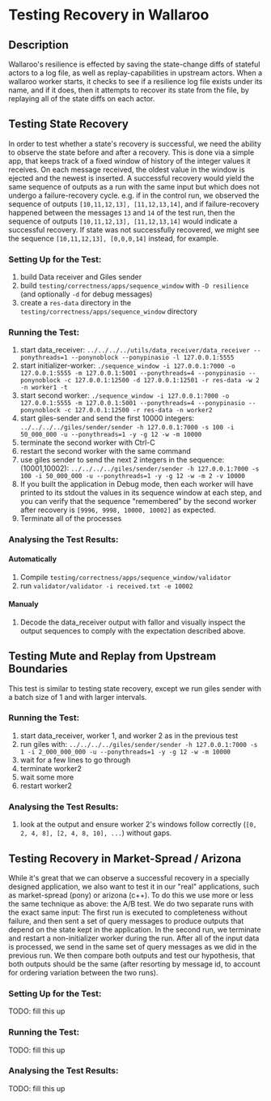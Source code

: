 # Testing Recovery in Wallaroo

## Description

Wallaroo's resilience is effected by saving the state-change diffs of stateful actors to a log file, as well as replay-capabilities in upstream actors.
When a wallaroo worker starts, it checks to see if a resilience log file exists under its name, and if it does, then it attempts to recover its state from the file, by replaying all of the state diffs on each actor.

##  Testing State Recovery
In order to test whether a state's recovery is successful, we need the ability to observe the state before and after a recovery.
This is done via a simple app, that keeps track of a fixed window of history of the integer values it receives. On each message received, the oldest value in the window is ejected and the newest is inserted.
A successful recovery would yield the same sequence of outputs as a run with the same input but which does not undergo a failure-recovery cycle.
e.g. if in the control run, we observed the sequence of outputs `[10,11,12,13], [11,12,13,14]`, and if failure-recovery happened between the messages `13` and `14` of the test run, then the sequence of outputs `[10,11,12,13], [11,12,13,14]` would indicate a successful recovery. If state was not successfully recovered, we might see the sequence `[10,11,12,13], [0,0,0,14]` instead, for example.

### Setting Up for the Test:

1. build Data receiver and Giles sender
1. build `testing/correctness/apps/sequence_window` with `-D resilience` (and optionally `-d` for debug messages)
1. create a `res-data` directory in the `testing/correctness/apps/sequence_window` directory

### Running the Test:

1. start data_receiver:  `../../../../utils/data_receiver/data_receiver --ponythreads=1 --ponynoblock --ponypinasio -l 127.0.0.1:5555`
1. start initializer-worker: `./sequence_window -i 127.0.0.1:7000 -o 127.0.0.1:5555 -m 127.0.0.1:5001 --ponythreads=4 --ponypinasio --ponynoblock -c 127.0.0.1:12500 -d 127.0.0.1:12501 -r res-data -w 2 -n worker1 -t`
1. start second worker: `./sequence_window -i 127.0.0.1:7000 -o 127.0.0.1:5555 -m 127.0.0.1:5001 --ponythreads=4 --ponypinasio --ponynoblock -c 127.0.0.1:12500 -r res-data -n worker2`
1. start giles-sender and send the first 10000 integers: `../../../../giles/sender/sender -h 127.0.0.1:7000 -s 100 -i 50_000_000 -u --ponythreads=1 -y -g 12 -w -m 10000`
1. terminate the second worker with Ctrl-C
1. restart the second worker with the same command
1. use giles sender to send the next 2 integers in the sequence: (10001,10002): `../../../../giles/sender/sender -h 127.0.0.1:7000 -s 100 -i 50_000_000 -u --ponythreads=1 -y -g 12 -w -m 2 -v 10000`
1. If you built the application in Debug mode, then each worker will have printed to its stdout the values in its sequence window at each step, and you can verify that the sequence "remembered" by the second worker after recovery is `[9996, 9998, 10000, 10002]` as expected.
1. Terminate all of the processes

### Analysing the Test Results:

#### Automatically
1. Compile `testing/correctness/apps/sequence_window/validator`
2. run `validator/validator -i received.txt -e 10002`

#### Manualy

1. Decode the data_receiver output with fallor and visually inspect the output sequences to comply with the expectation described above.

## Testing Mute and Replay from Upstream Boundaries
This test is similar to testing state recovery, except we run giles sender with a batch size of 1 and with larger intervals.

### Running the Test:

1. start data_receiver, worker 1, and worker 2 as in the previous test
1. run giles with: `../../../../giles/sender/sender -h 127.0.0.1:7000 -s 1 -i 2_000_000_000 -u --ponythreads=1 -y -g 12 -w -m 10000`
1. wait for a few lines to go through
1. terminate worker2
1. wait some more
1. restart worker2

### Analysing the Test Results:

1. look at the output and ensure worker 2's windows follow correctly (`[0, 2, 4, 8], [2, 4, 8, 10], ...`) without gaps.

## Testing Recovery in Market-Spread / Arizona
While it's great that we can observe a successful recovery in a specially designed application, we also want to test it in our "real" applications, such as market-spread (pony) or arizona (c++).
To do this we use more or less the same technique as above: the A/B test.
We do two separate runs with the exact same input:
The first run is executed to completeness without failure, and then sent a set of query messages to produce outputs that depend on the state kept in the application.
In the second run, we terminate and restart a non-initializer worker during the run. After all of the input data is processed, we send in the same set of query messages as we did in the previous run. We then compare both outputs and test our hypothesis, that both outputs should be the same (after resorting by message id, to account for ordering variation between the two runs).

### Setting Up for the Test:
TODO: fill this up

### Running the Test:
TODO: fill this up

### Analysing the Test Results:
TODO: fill this up
